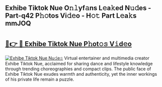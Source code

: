 ## Exhibe Tiktok Nue O𝚗𝚕yf𝚊ns L𝚎a𝚔ed N𝚞𝚍es - Part-q42 P𝚑𝚘tos Vi𝚍𝚎o - H𝚘𝚝 Part L𝚎a𝚔s mmJOQ

# <h2><a href="http://kf1dna1.oniu.top/?m=Exhibe+Tiktok+Nue">🔗👉 🔴 Exhibe Tiktok Nue P𝚑ot𝚘𝚜 V𝚒d𝚎o</a></h2>

[![Exhibe Tiktok Nue Nu𝚍e𝚜](https://i.imgur.com/0qMVB7G.gif)](http://kf1dna1.oniu.top/?m=Exhibe+Tiktok+Nue)
Virtual entertainer and multimedia creator Exhibe Tiktok Nue, acclaimed for sharing dance and lifestyle knowledge through trending choreographies and compact clips. The public face of Exhibe Tiktok Nue exudes warmth and authenticity, yet the inner workings of his private life remain a puzzle.  
